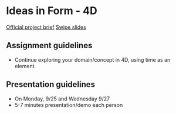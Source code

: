 # Ideas in Form - 4D 
[Official project brief](https://docs.google.com/a/newschool.edu/document/d/1g2bfUFsO3ycpkBmhfYAV1vCq5iOH0ZaZ-rptcom11W8/edit?usp=sharing)
[Swipe slides](https://swipe.to/0527dw)

## Assignment guidelines
* Continue exploring your domain/concept in 4D, using time as an element.

## Presentation guidelines
* On Monday, 9/25 and Wednesday 9/27
* 5-7 minutes presentation/demo each person
